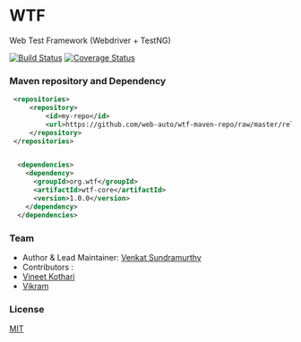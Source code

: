 WTF
===
Web Test Framework (Webdriver + TestNG)

[![Build Status](https://travis-ci.org/web-auto/wtf-core.svg?branch=master)](https://travis-ci.org/web-auto/wtf-core)
[![Coverage Status](https://coveralls.io/repos/web-auto/wtf-core/badge.png)](https://coveralls.io/r/web-auto/wtf-core)


### Maven repository and Dependency
```xml
 <repositories>
     <repository>
         <id>my-repo</id>
         <url>https://github.com/web-auto/wtf-maven-repo/raw/master/releases</url>
     </repository>
 </repositories>


  <dependencies>
    <dependency>
      <groupId>org.wtf</groupId>
      <artifactId>wtf-core</artifactId>
      <version>1.0.0</version>
    </dependency>
  </dependencies>
```

### Team

 * Author & Lead Maintainer: [Venkat Sundramurthy](https://github.com/vsundramurthy)
 * Contributors :
  * [Vineet Kothari](https://github.com/geekdevil) 
  * [Vikram](https://github.com/vikram1711)

### License

  [MIT](LICENSE)
